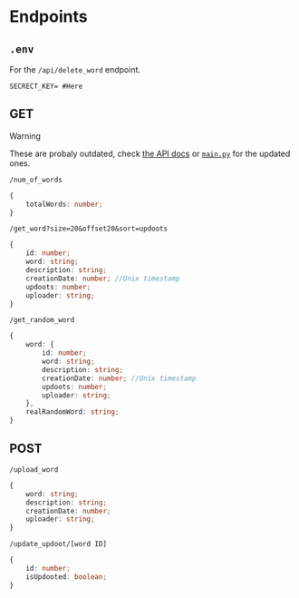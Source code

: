 # Endpoints

## `.env`

For the `/api/delete_word` endpoint.

```env
SECRECT_KEY= #Here
```

## GET

> [!WARNING]  
> These are probaly outdated, check [the API docs](https://likes.gay/docs) or [`main.py`](https://github.com/likes-gay/dict/blob/main/backend/main.py) for the updated ones.

`/num_of_words`
```typescript
{
	totalWords: number;
}
```

`/get_word?size=20&offset20&sort=updoots`
```typescript
{
    id: number;
    word: string;
    description: string;
    creationDate: number; //Unix timestamp
    updoots: number;
    uploader: string;
}
```

`/get_random_word`
```typescript
{
	word: {
		id: number;
		word: string;
		description: string;
		creationDate: number; //Unix timestamp
		updoots: number;
		uploader: string;
	},
	realRandomWord: string;
}
```

## POST
`/upload_word`
```typescript
{
	word: string;
	description: string;
	creationDate: number;
	uploader: string;
}
```

`/update_updoot/[word ID]`
```typescript
{
	id: number;
	isUpdooted: boolean;
}
```